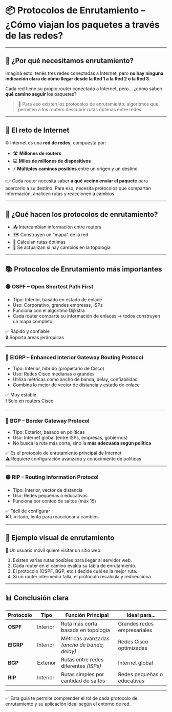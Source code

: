# 📦 Protocolos de Enrutamiento – ¿Cómo viajan los paquetes a través de las redes?

---

## 🧠 ¿Por qué necesitamos enrutamiento?

Imaginá esto: tenés tres redes conectadas a Internet, pero **no hay ninguna indicación clara de cómo llegar desde la Red 1 a la Red 2 o la Red 3**.

Cada red tiene su propio router conectado a Internet, pero... ¿cómo saben **qué camino seguir** los paquetes?

> 🔁 Para eso existen los protocolos de enrutamiento: algoritmos que permiten a los routers descubrir rutas óptimas entre redes.

---

## 🧭 El reto de Internet

🌐 Internet es una **red de redes**, compuesta por:

- 🛣️ **Millones de routers**
- 💻 **Miles de millones de dispositivos**
- ⚡ **Múltiples caminos posibles** entre un origen y un destino

👉 Cada router necesita saber **a qué vecino enviar el paquete** para acercarlo a su destino. Para eso, necesita protocolos que compartan información, analicen rutas y reaccionen a cambios.

---

## 🚦 ¿Qué hacen los protocolos de enrutamiento?

- 📤 Intercambian información entre routers
- 🗺️ Construyen un "mapa" de la red
- 🧠 Calculan rutas óptimas
- 🔁 Se actualizan si hay cambios en la topología

---

## 📚 Protocolos de Enrutamiento más importantes

### 🟢 OSPF – Open Shortest Path First

- Tipo: Interior, basado en estado de enlace
- Uso: Corporativo, grandes empresas, ISPs
- Funciona con el algoritmo Dijkstra
- Cada router comparte su información de enlaces → todos construyen un mapa completo

✅ Rápido y confiable  
🔒 Soporta áreas jerárquicas

---

### 🔵 EIGRP – Enhanced Interior Gateway Routing Protocol

- Tipo: Interior, híbrido (propietario de Cisco)
- Uso: Redes Cisco medianas o grandes
- Utiliza métricas como ancho de banda, delay, confiabilidad
- Combina lo mejor de vector de distancia y estado de enlace

✅ Muy estable  
❗ Solo en routers Cisco

---

### 🔴 BGP – Border Gateway Protocol

- Tipo: Exterior, basado en políticas
- Uso: Internet global (entre ISPs, empresas, gobiernos)
- No busca la ruta más corta, sino la **más adecuada según política**

✅ Es el protocolo de enrutamiento principal de Internet  
⚠️ Requiere configuración avanzada y conocimiento de políticas

---

### 🟡 RIP – Routing Information Protocol

- Tipo: Interior, vector de distancia
- Uso: Redes pequeñas o educativas
- Funciona por conteo de saltos (máx 15)

✅ Fácil de configurar  
❌ Limitado, lento para reaccionar a cambios

---

## 🧬 Ejemplo visual de enrutamiento

📱 Un usuario móvil quiere visitar un sitio web:

1. Existen varias rutas posibles para llegar al servidor web.
2. Cada router en el camino evalúa su tabla de enrutamiento.
3. El protocolo (OSPF, BGP, etc.) decide cuál es la mejor ruta.
4. Si un router intermedio falla, el protocolo recalcula y redirecciona.

---

## 📊 Conclusión clara

| Protocolo | Tipo     | Función Principal                                 | Ideal para...                  |
|-----------|----------|---------------------------------------------------|--------------------------------|
| **OSPF**  | Interior | Ruta más corta basada en topología               | Grandes redes empresariales    |
| **EIGRP** | Interior | Métricas avanzadas *(ancho de banda, delay)*     | Redes Cisco optimizadas        |
| **BGP**   | Exterior | Rutas entre redes diferentes *(ISPs)*            | Internet global                |
| **RIP**   | Interior | Rutas simples por cantidad de saltos             | Redes pequeñas o educativas    |

---

✅ Esta guía te permite comprender el rol de cada protocolo de enrutamiento y su aplicación ideal según el entorno de red.

